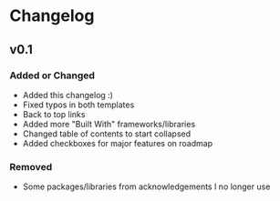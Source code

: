 # Changelog

## v0.1

### Added or Changed
- Added this changelog :)
- Fixed typos in both templates
- Back to top links
- Added more "Built With" frameworks/libraries
- Changed table of contents to start collapsed
- Added checkboxes for major features on roadmap

### Removed

- Some packages/libraries from acknowledgements I no longer use